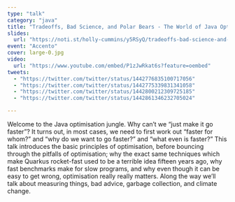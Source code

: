 ```yaml
---
type: "talk"
category: "java"
title: "Tradeoffs, Bad Science, and Polar Bears - The World of Java Optimisation"
slides:
  url: "https://noti.st/holly-cummins/y5RSyQ/tradeoffs-bad-science-and-polar-bears-the-world-of-java-optimisation"
event: "Accento"
cover: large-0.jpg
video:
  url: "https://www.youtube.com/embed/P1zJwRkat6s?feature=oembed"
tweets:
  - "https://twitter.com/twitter/status/1442776835100717056"
  - "https://twitter.com/twitter/status/1442775339831341058"
  - "https://twitter.com/twitter/status/1442800212309725185"
  - "https://twitter.com/twitter/status/1442861346232705024"

---
```

Welcome to the Java optimisation jungle. Why can’t we “just make it go faster”? It turns out, in most cases, we need to first work out “faster for whom?” and “why do we want to go faster?” and “what even is faster?”
This talk introduces the basic principles of optimisation, before bouncing through the pitfalls of optimisation; why the exact same techniques which make Quarkus rocket-fast used to be a terrible idea fifteen years ago, why fast benchmarks make for slow programs, and why even though it can be easy to get wrong, optimisation really really matters. Along the way we’ll talk about measuring things, bad advice, garbage collection, and climate change.